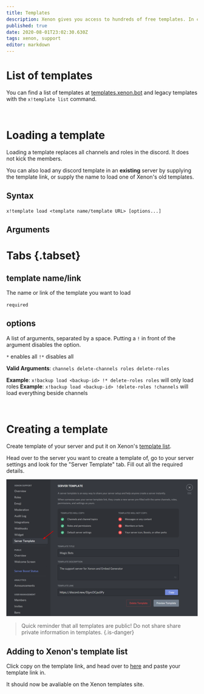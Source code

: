```yaml
---
title: Templates
description: Xenon gives you access to hundreds of free templates. In contrast to backups, templates are public and can be used by everyone.
published: true
date: 2020-08-01T23:02:30.630Z
tags: xenon, support
editor: markdown
---
```


# List of templates
You can find a list of templates at [templates.xenon.bot](https://templates.xenon.bot) and legacy templates with the `x!template list` command.

<br />

# Loading a template

Loading a template replaces all channels and roles in the discord. It does not kick the members.

You can also load any discord template in an **existing** server by supplying the template link, or supply the name to load one of Xenon's old templates.

## Syntax

`x!template load <template name/template URL> [options...]`

## Arguments

# Tabs {.tabset}
## template name/link

The name or link of the template you want to load

`required`

## options

A list of arguments, separated by a space. Putting a `!` in front of the argument disables the option.

`*` enables all
`!*` disables all

**Valid Arguments**: `channels delete-channels roles delete-roles`

**Example**: `x!backup load <backup-id> !* delete-roles roles` will only load roles
**Example**: `x!backup load <backup-id> !delete-roles !channels` will load everything beside channels

<br />

# Creating a template

Create template of your server and put it on Xenon's [template list](https://templates.xenon.bot).

Head over to the server you want to create a template of, go to your server settings and look for the "Server Template" tab. Fill out all the required details. 

![createtemplate.png](/createtemplate.png)

> Quick reminder that all templates are public! Do not share share private information in templates.
{.is-danger}

## Adding to Xenon's template list

Click copy on the template link, and head over to [here](https://templates.xenon.bot/templates/add) and paste your template link in.

It should now be avaliable on the Xenon templates site.




